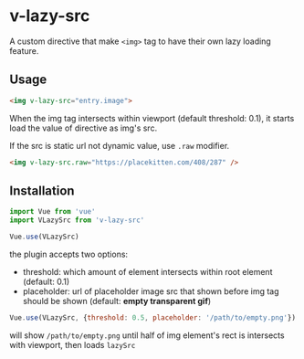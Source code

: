 # v-lazy-src

A custom directive that make `<img>` tag to have their own lazy loading feature.

## Usage

```html
<img v-lazy-src="entry.image">
```

When the img tag intersects within viewport (default threshold: 0.1), it starts load the value of directive as img's src.

If the src is static url not dynamic value, use `.raw` modifier.

```html
<img v-lazy-src.raw="https://placekitten.com/408/287" />
```

## Installation

```js
import Vue from 'vue'
import VLazySrc from 'v-lazy-src'

Vue.use(VLazySrc)
```

the plugin accepts two options:

- threshold: which amount of element intersects within root element (default: 0.1)
- placeholder: url of placeholder image src that shown before img tag should be shown (default: **empty transparent gif**)

```js
Vue.use(VLazySrc, {threshold: 0.5, placeholder: '/path/to/empty.png'})
```

will show `/path/to/empty.png` until half of img element's rect is intersects with viewport, then loads `lazySrc`
